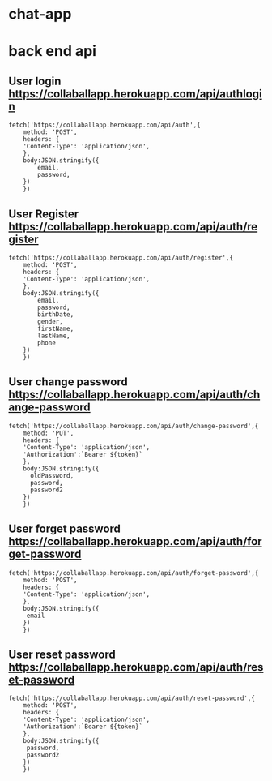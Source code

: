 # chat-app

# back end api

## User login https://collaballapp.herokuapp.com/api/authlogin

```
fetch('https://collaballapp.herokuapp.com/api/auth',{
    method: 'POST',
    headers: {
    'Content-Type': 'application/json',
    },
    body:JSON.stringify({
        email,
        password,
    })
    })
```

## User Register https://collaballapp.herokuapp.com/api/auth/register

```
fetch('https://collaballapp.herokuapp.com/api/auth/register',{
    method: 'POST',
    headers: {
    'Content-Type': 'application/json',
    },
    body:JSON.stringify({
        email,
        password,
        birthDate,
        gender,
        firstName,
        lastName,
        phone
    })
    })
```

## User change password https://collaballapp.herokuapp.com/api/auth/change-password

```
fetch('https://collaballapp.herokuapp.com/api/auth/change-password',{
    method: 'PUT',
    headers: {
    'Content-Type': 'application/json',
    'Authorization':`Bearer ${token}`
    },
    body:JSON.stringify({
      oldPassword,
      password,
      password2
    })
    })
```

## User forget password https://collaballapp.herokuapp.com/api/auth/forget-password

```
fetch('https://collaballapp.herokuapp.com/api/auth/forget-password',{
    method: 'POST',
    headers: {
    'Content-Type': 'application/json',
    },
    body:JSON.stringify({
     email
    })
    })
```

## User reset password https://collaballapp.herokuapp.com/api/auth/reset-password

```
fetch('https://collaballapp.herokuapp.com/api/auth/reset-password',{
    method: 'POST',
    headers: {
    'Content-Type': 'application/json',
    'Authorization':`Bearer ${token}`
    },
    body:JSON.stringify({
     password,
     password2
    })
    })
```
